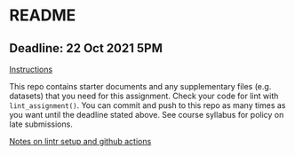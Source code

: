 # README

## Deadline: 22 Oct 2021 5PM
[Instructions](https://urmc-bst.github.io/bst430-fall2021-site/hw_lab_instruction/lab06-covid-times/lab06-covid-times.html)

This repo contains starter documents and any supplementary files (e.g. datasets) that you need for this assignment.  Check your code for lint with `lint_assignment()`.
You can commit and push to this repo as many times as you want until the deadline stated above.
See course syllabus for policy on late submissions.

[Notes on lintr setup and github actions](lintr/README.md)

